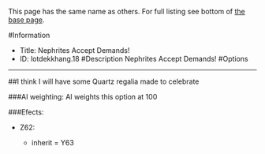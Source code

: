 This page has the same name as others. For full listing see bottom of [the base page](nephrites_accept.md).

#Information
 - Title: Nephrites Accept Demands!
 - ID: lotdekkhang.18
#Description
Nephrites Accept Demands!
#Options

___
##I think I will have some Quartz regalia made to celebrate

###AI weighting:
AI weights this option at 100


###Efects:<ul><li>Z62:</li><ul><li>inherit = Y63</li></ul></ul>
